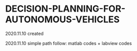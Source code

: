# DECISION-PLANNING-FOR-AUTONOMOUS-VEHICLES

2020.11.10 created

2020.11.10 simple path follow: matlab codes + labview codes
